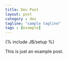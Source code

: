 ```yaml
---
title: Dev Post
layout: post
category : dev
tagline: "sample tagline"
tags : [example]
---
```

{% include JB/setup %}

This is just an example post.
